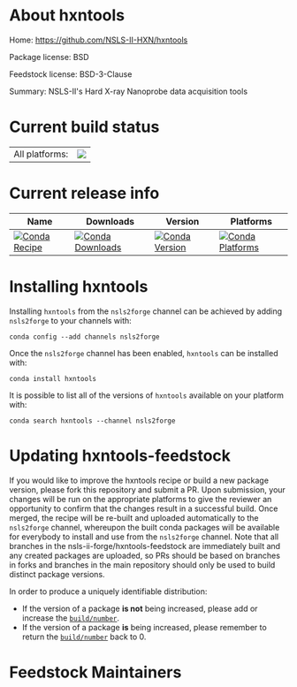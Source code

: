 About hxntools
==============

Home: https://github.com/NSLS-II-HXN/hxntools

Package license: BSD

Feedstock license: BSD-3-Clause

Summary: NSLS-II's Hard X-ray Nanoprobe data acquisition tools



Current build status
====================


<table><tr><td>All platforms:</td>
    <td>
      <a href="https://dev.azure.com/nsls2forge/nsls2forge/_build/latest?definitionId=106&branchName=master">
        <img src="https://dev.azure.com/nsls2forge/nsls2forge/_apis/build/status/hxntools-feedstock?branchName=master">
      </a>
    </td>
  </tr>
</table>

Current release info
====================

| Name | Downloads | Version | Platforms |
| --- | --- | --- | --- |
| [![Conda Recipe](https://img.shields.io/badge/recipe-hxntools-green.svg)](https://anaconda.org/nsls2forge/hxntools) | [![Conda Downloads](https://img.shields.io/conda/dn/nsls2forge/hxntools.svg)](https://anaconda.org/nsls2forge/hxntools) | [![Conda Version](https://img.shields.io/conda/vn/nsls2forge/hxntools.svg)](https://anaconda.org/nsls2forge/hxntools) | [![Conda Platforms](https://img.shields.io/conda/pn/nsls2forge/hxntools.svg)](https://anaconda.org/nsls2forge/hxntools) |

Installing hxntools
===================

Installing `hxntools` from the `nsls2forge` channel can be achieved by adding `nsls2forge` to your channels with:

```
conda config --add channels nsls2forge
```

Once the `nsls2forge` channel has been enabled, `hxntools` can be installed with:

```
conda install hxntools
```

It is possible to list all of the versions of `hxntools` available on your platform with:

```
conda search hxntools --channel nsls2forge
```




Updating hxntools-feedstock
===========================

If you would like to improve the hxntools recipe or build a new
package version, please fork this repository and submit a PR. Upon submission,
your changes will be run on the appropriate platforms to give the reviewer an
opportunity to confirm that the changes result in a successful build. Once
merged, the recipe will be re-built and uploaded automatically to the
`nsls2forge` channel, whereupon the built conda packages will be available for
everybody to install and use from the `nsls2forge` channel.
Note that all branches in the nsls-ii-forge/hxntools-feedstock are
immediately built and any created packages are uploaded, so PRs should be based
on branches in forks and branches in the main repository should only be used to
build distinct package versions.

In order to produce a uniquely identifiable distribution:
 * If the version of a package **is not** being increased, please add or increase
   the [``build/number``](https://conda.io/docs/user-guide/tasks/build-packages/define-metadata.html#build-number-and-string).
 * If the version of a package **is** being increased, please remember to return
   the [``build/number``](https://conda.io/docs/user-guide/tasks/build-packages/define-metadata.html#build-number-and-string)
   back to 0.

Feedstock Maintainers
=====================



